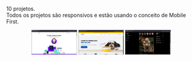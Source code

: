10 projetos. <br>
Todos os projetos são responsivos e estão usando o conceito de Mobile First.

<div align="center">

<a href="https://hirook4.github.io/10-projetos-html-css-js/portfolio/index.html" target="_blank"><img src="prints/print01.png" width="24%"></a>
<a href="https://hirook4.github.io/10-projetos-html-css-js/landing-page/index.html" target="_blank"><img src="prints/print02.png" width="24%"></a>
<a href="https://hirook4.github.io/10-projetos-html-css-js/instagram/index.html" target="_blank"><img src="prints/print03.png" width="24%"></a>

</div>
